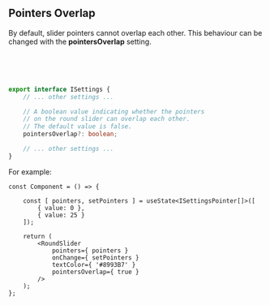 ## Pointers Overlap

By default, slider pointers cannot overlap each other. This behaviour can be changed with the **pointersOverlap** setting.

<br/>
<div id="pointers-overlap-slider"></div>
<br/>
<br/>

```ts
export interface ISettings {
    // ... other settings ...

    // A boolean value indicating whether the pointers 
    // on the round slider can overlap each other. 
    // The default value is false.
    pointersOverlap?: boolean;

    // ... other settings ...
}
```

For example:

```tsx
const Component = () => {

    const [ pointers, setPointers ] = useState<ISettingsPointer[]>([
        { value: 0 },
        { value: 25 }
    ]);

    return (
        <RoundSlider
            pointers={ pointers }
            onChange={ setPointers }
            textColor={ '#8993B7' }
            pointersOverlap={ true }
        />
    );
};
```